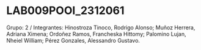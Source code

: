 # LAB009POOI_2312061
Grupo: 2 / Integrantes: Hinostroza Tinoco, Rodrigo Alonso; Muñoz Herrera, Adriana Ximena; Ordoñez Ramos, Francheska Hittomy; Palomino Lujan, Nheiel William; Pérez Gonzales, Alessandro Gustavo.
